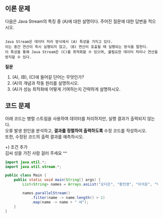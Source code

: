 ## 이론 문제
다음은 Java Stream의 특징 중 (A)에 대한 설명이다. 주어진 질문에 대한 답변을 적으시오.

```

Java Stream은 데이터 처리 방식에서 (A) 특성을 가지고 있다.
이는 중간 연산이 즉시 실행되지 않고, (B) 연산이 호출될 때 실행되는 방식을 말한다.
이 특성을 통해 Java Stream은 (C)를 최적화할 수 있으며, 불필요한 데이터 처리나 연산을 방지할 수 있다.

```
**질문**
1. (A), (B), (C)에 들어갈 단어는 무엇인가?
2. (A)의 개념과 작동 원리를 설명하시오.
3. (A)가 성능 최적화에 어떻게 기여하는지 간략하게 설명하시오.
 

## 코드 문제
아래 코드는 병렬 스트림을 사용하여 데이터를 처리하지만, 실행 결과가 출력되지 않는다.  
오류 발생 원인을 분석하고, **결과를 정렬하여 출력하도록** 수정 코드를 작성하시오.  
또한, 수정된 코드의 출력 결과를 예측하시오.

+) 조건 추가  
김씨 성을 가진 사람 걸러 주세요 ^^

```java
import java.util.*;
import java.util.stream.*;

public class Main {
    public static void main(String[] args) {
        List<String> names = Arrays.asList("오다은", "황진영", "이석운", "박대신", "김기백");

        names.parallelStream()
            .filter(name -> name.length() > 2)
            .map(name -> name + " 씨");
    }
}
```
